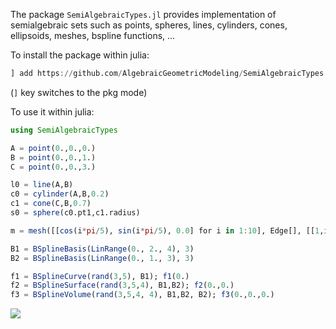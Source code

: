 The package `SemiAlgebraicTypes.jl` provides implementation of semialgebraic sets such as points, spheres, lines, cylinders, cones, ellipsoids, meshes, bspline functions, ...

To install the package within julia:

```julia
] add https://github.com/AlgebraicGeometricModeling/SemiAlgebraicTypes.jl.git
```
(`]` key switches to the pkg mode)

To use it within julia:

```julia
using SemiAlgebraicTypes

A = point(0.,0.,0.)
B = point(0.,0.,1.)
C = point(0.,0.,3.)

l0 = line(A,B)
c0 = cylinder(A,B,0.2)
c1 = cone(C,B,0.7)
s0 = sphere(c0.pt1,c1.radius)

m = mesh([[cos(i*pi/5), sin(i*pi/5), 0.0] for i in 1:10], Edge[], [[1,i,i+1] for i in 1:9])

B1 = BSplineBasis(LinRange(0., 2., 4), 3)
B2 = BSplineBasis(LinRange(0., 1., 3), 3)

f1 = BSplineCurve(rand(3,5), B1); f1(0.)
f2 = BSplineSurface(rand(3,5,4), B1,B2); f2(0.,0.)
f3 = BSplineVolume(rand(3,5,4, 4), B1,B2, B2); f3(0.,0.,0.)
```

[![](https://img.shields.io/badge/docs-latest-blue.svg)](https://AlgebraicGeometricModeling.github.io/SemiAlgebraicTypes.jl)
